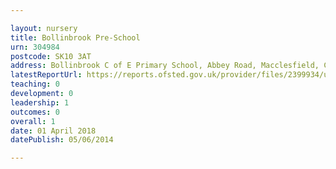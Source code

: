 ```yaml
---

layout: nursery
title: Bollinbrook Pre-School
urn: 304984
postcode: SK10 3AT
address: Bollinbrook C of E Primary School, Abbey Road, Macclesfield, Cheshire, SK10 3AT
latestReportUrl: https://reports.ofsted.gov.uk/provider/files/2399934/urn/304984.pdf
teaching: 0
development: 0
leadership: 1
outcomes: 0
overall: 1
date: 01 April 2018 
datePublish: 05/06/2014

---
```

